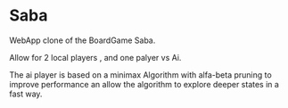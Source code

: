 # Saba
WebApp clone of the BoardGame Saba.


Allow for 2 local players , and one palyer vs Ai. 

The ai player is based on a minimax Algorithm with alfa-beta pruning to improve performance
an allow the algorithm to explore deeper states in a fast way.
